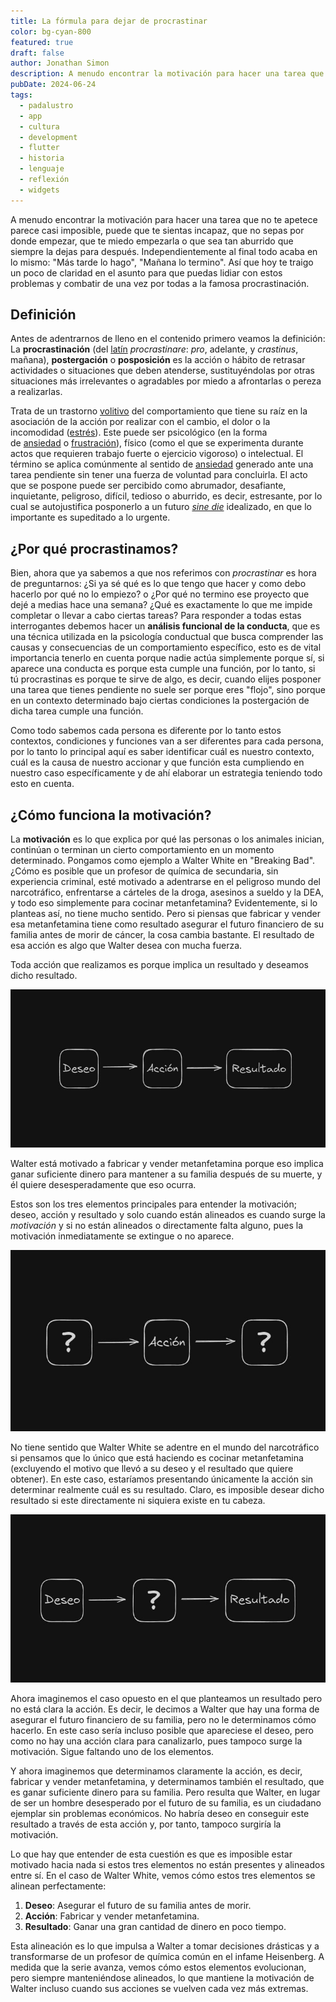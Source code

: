 ```yaml
---
title: La fórmula para dejar de procrastinar
color: bg-cyan-800
featured: true
draft: false
author: Jonathan Simon
description: A menudo encontrar la motivación para hacer una tarea que no te apetece parece casi imposible, puede que te sientas incapaz...
pubDate: 2024-06-24
tags:
  - padalustro
  - app
  - cultura
  - development
  - flutter
  - historia
  - lenguaje
  - reflexión
  - widgets
---
```

A menudo encontrar la motivación para hacer una tarea que no te apetece parece casi imposible, puede que te sientas incapaz, que no sepas por donde empezar, que te miedo empezarla o que sea tan aburrido que siempre la dejas para después. Independientemente al final todo acaba en lo mismo: "Más tarde lo hago", "Mañana lo termino". Así que hoy te traigo un poco de claridad en el asunto para que puedas lidiar con estos problemas y combatir de una vez por todas a la famosa procrastinación.

## Definición

Antes de adentrarnos de lleno en el contenido primero veamos la definición: La **procrastinación** (del [latín](https://es.wikipedia.org/wiki/Lat%C3%ADn "Latín") _procrastinare_: _pro_, adelante, y _crastinus_, mañana),​ **postergación** o **posposición** es la acción o hábito de retrasar actividades o situaciones que deben atenderse, sustituyéndolas por otras situaciones más irrelevantes o agradables por miedo a afrontarlas o pereza a realizarlas.

Trata de un trastorno [volitivo](https://es.wikipedia.org/wiki/Volitivo "Volitivo") del comportamiento que tiene su raíz en la asociación de la acción por realizar con el cambio, el dolor o la incomodidad ([estrés](https://es.wikipedia.org/wiki/Estr%C3%A9s "Estrés")). Este puede ser psicológico (en la forma de [ansiedad](https://es.wikipedia.org/wiki/Ansiedad "Ansiedad") o [frustración](https://es.wikipedia.org/wiki/Frustraci%C3%B3n "Frustración")), físico (como el que se experimenta durante actos que requieren trabajo fuerte o ejercicio vigoroso) o intelectual. El término se aplica comúnmente al sentido de [ansiedad](https://es.wikipedia.org/wiki/Ansiedad "Ansiedad") generado ante una tarea pendiente sin tener una fuerza de voluntad para concluirla. El acto que se pospone puede ser percibido como abrumador, desafiante, inquietante, peligroso, difícil, tedioso o aburrido, es decir, estresante, por lo cual se autojustifica posponerlo a un futuro _[sine die](https://es.wikipedia.org/wiki/Sine_die "Sine die")_ idealizado, en que lo importante es supeditado a lo urgente.

## ¿Por qué procrastinamos?

Bien, ahora que ya sabemos a que nos referimos con _procrastinar_ es hora de preguntarnos: ¿Si ya sé qué es lo que tengo que hacer y como debo hacerlo por qué no lo empiezo? o ¿Por qué no termino ese proyecto que dejé a medias hace una semana? ¿Qué es exactamente lo que me impide completar o llevar a cabo ciertas tareas? Para responder a todas estas interrogantes debemos hacer un **análisis funcional de la conducta**, que es una técnica utilizada en la psicología conductual que busca comprender las causas y consecuencias de un comportamiento específico, esto es de vital importancia tenerlo en cuenta porque nadie actúa simplemente porque sí, si aparece una conducta es porque esta cumple una función, por lo tanto, si tú procrastinas es porque te sirve de algo, es decir, cuando elijes posponer una tarea que tienes pendiente no suele ser porque eres "flojo", sino porque en un contexto determinado bajo ciertas condiciones la postergación de dicha tarea cumple una función. 

Como todo sabemos cada persona es diferente por lo tanto estos contextos, condiciones y funciones van a ser diferentes para cada persona, por lo tanto lo principal aquí es saber identificar cuál es nuestro contexto, cuál es la causa de nuestro accionar y que función esta cumpliendo en nuestro caso específicamente y de ahí elaborar un estrategia teniendo todo esto en cuenta.

## ¿Cómo funciona la motivación?

La **motivación** es lo que explica por qué las personas o los animales inician, continúan o terminan un cierto comportamiento en un momento determinado. Pongamos como ejemplo a Walter White en "Breaking Bad". ¿Cómo es posible que un profesor de química de secundaria, sin experiencia criminal, esté motivado a adentrarse en el peligroso mundo del narcotráfico, enfrentarse a cárteles de la droga, asesinos a sueldo y la DEA, y todo eso simplemente para cocinar metanfetamina? Evidentemente, si lo planteas así, no tiene mucho sentido. Pero si piensas que fabricar y vender esa metanfetamina tiene como resultado asegurar el futuro financiero de su familia antes de morir de cáncer, la cosa cambia bastante. El resultado de esa acción es algo que Walter desea con mucha fuerza. 

Toda acción que realizamos es porque implica un resultado y deseamos dicho resultado. 

![ecuación](../../../assets/images/ecuation.jpg)

Walter está motivado a fabricar y vender metanfetamina porque eso implica ganar suficiente dinero para mantener a su familia después de su muerte, y él quiere desesperadamente que eso ocurra. 

Estos son los tres elementos principales para entender la motivación; deseo, acción y resultado y solo cuando están alineados es cuando surge la _motivación_ y si no están alineados o directamente falta alguno, pues la motivación inmediatamente se extingue o no aparece.

![ecuación sin un resultado](../../../assets/images/ecuation_without_desire_and_result.jpg)

No tiene sentido que Walter White se adentre en el mundo del narcotráfico si pensamos que lo único que está haciendo es cocinar metanfetamina (excluyendo el motivo que llevó a su deseo y el resultado que quiere obtener). En este caso, estaríamos presentando únicamente la acción sin determinar realmente cuál es su resultado. Claro, es imposible desear dicho resultado si este directamente ni siquiera existe en tu cabeza.

![ecuación sin la acción](../../../assets/images/ecuation_without_action.jpg)

Ahora imaginemos el caso opuesto en el que planteamos un resultado pero no está clara la acción. Es decir, le decimos a Walter que hay una forma de asegurar el futuro financiero de su familia, pero no le determinamos cómo hacerlo. En este caso sería incluso posible que apareciese el deseo, pero como no hay una acción clara para canalizarlo, pues tampoco surge la motivación. Sigue faltando uno de los elementos.



Y ahora imaginemos que determinamos claramente la acción, es decir, fabricar y vender metanfetamina, y determinamos también el resultado, que es ganar suficiente dinero para su familia. Pero resulta que Walter, en lugar de ser un hombre desesperado por el futuro de su familia, es un ciudadano ejemplar sin problemas económicos. No habría deseo en conseguir este resultado a través de esta acción y, por tanto, tampoco surgiría la motivación.

Lo que hay que entender de esta cuestión es que es imposible estar motivado hacia nada si estos tres elementos no están presentes y alineados entre sí. En el caso de Walter White, vemos cómo estos tres elementos se alinean perfectamente:

1. **Deseo**: Asegurar el futuro de su familia antes de morir.
2. **Acción**: Fabricar y vender metanfetamina.
3. **Resultado**: Ganar una gran cantidad de dinero en poco tiempo.

Esta alineación es lo que impulsa a Walter a tomar decisiones drásticas y a transformarse de un profesor de química común en el infame Heisenberg. A medida que la serie avanza, vemos cómo estos elementos evolucionan, pero siempre manteniéndose alineados, lo que mantiene la motivación de Walter incluso cuando sus acciones se vuelven cada vez más extremas.

